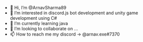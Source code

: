 - 👋 Hi, I’m @ArnavSharma89
- 👀 I’m interested in discord.js bot development and unity game development using C#
- 🌱 I’m currently learning java
- 💞️ I’m looking to collaborate on ...
- 📫 How to reach me my discord -> @arnav.exe#7370


